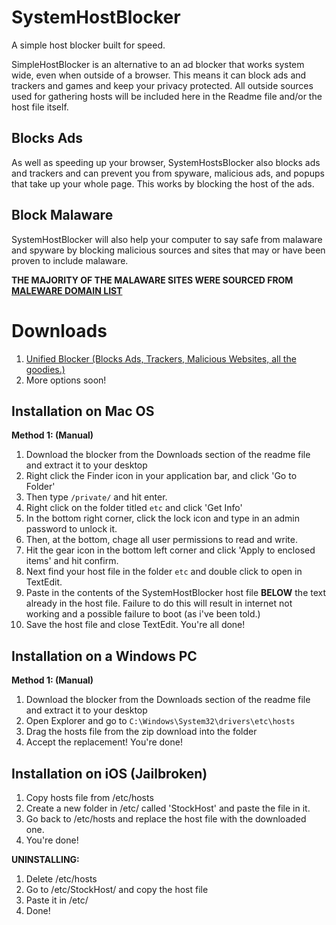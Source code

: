 # SystemHostBlocker
A simple host blocker built for speed.

SimpleHostBlocker is an alternative to an ad blocker that works system wide, even when outside of a browser. This means it can block ads and trackers and games and keep your privacy protected. All outside sources used for gathering hosts will be included here in the Readme file and/or the host file itself.

## Blocks Ads
As well as speeding up your browser, SystemHostsBlocker also blocks ads and trackers and can prevent you from spyware, malicious ads, and popups that take up your whole page. This works by blocking the host of the ads.

## Block Malaware
SystemHostBlocker will also help your computer to say safe from malaware and spyware by blocking malicious sources and sites that may or have been proven to include malaware.

**THE MAJORITY OF THE MALAWARE SITES WERE SOURCED FROM [MALEWARE DOMAIN LIST](http://www.malwaredomainlist.com/)**

# Downloads
1. [Unified Blocker (Blocks Ads, Trackers, Malicious Websites, all the goodies.)](https://github.com/nathanaccidentally/SystemHostBlocker/raw/master/hosts.zip)
2. More options soon!

## Installation on Mac OS
**Method 1: (Manual)**

1. Download the blocker from the Downloads section of the readme file and extract it to your desktop
2. Right click the Finder icon in your application bar, and click 'Go to Folder'
3. Then type ```/private/``` and hit enter.
4. Right click on the folder titled ```etc``` and click 'Get Info'
5. In the bottom right corner, click the lock icon and type in an admin password to unlock it.
6. Then, at the bottom, chage all user permissions to read and write.
7. Hit the gear icon in the bottom left corner and click 'Apply to enclosed items' and hit confirm.
8. Next find your host file in the folder ```etc``` and double click to open in TextEdit.
9. Paste in the contents of the SystemHostBlocker host file **BELOW** the text already in the host file. Failure to do this will result in internet not working and a possible failure to boot (as i've been told.)
10. Save the host file and close TextEdit. You're all done!

## Installation on a Windows PC
**Method 1: (Manual)**

1. Download the blocker from the Downloads section of the readme file and extract it to your desktop
2. Open Explorer and go to ```C:\Windows\System32\drivers\etc\hosts```
3. Drag the hosts file from the zip download into the folder
4. Accept the replacement! You're done!

## Installation on iOS (Jailbroken)
1. Copy hosts file from /etc/hosts
2. Create a new folder in /etc/ called 'StockHost' and paste the file in it. 
3. Go back to /etc/hosts and replace the host file with the downloaded one.
4. You're done!

**UNINSTALLING:**

1. Delete /etc/hosts
2. Go to /etc/StockHost/ and copy the host file
3. Paste it in /etc/
5. Done!
